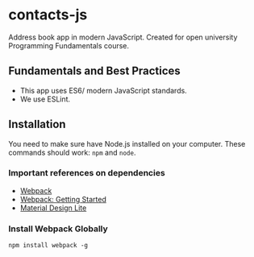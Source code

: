 # contacts-js
Address book app in modern JavaScript. Created for open university Programming Fundamentals course.

## Fundamentals and Best Practices

* This app uses ES6/ modern JavaScript standards.
* We use ESLint.

## Installation

You need to make sure have Node.js installed on your computer. These commands should work: `npm` and `node`.

### Important references on dependencies

* <a href="https://webpack.github.io/docs/tutorials/getting-started/" target="_blank">Webpack</a>
* <a href="https://webpack.js.org/guides/getting-started/" target="_blank">Webpack: Getting Started</a>
* <a href="https://github.com/google/material-design-lite" target="_blank">Material Design Lite</a>

### Install Webpack Globally

```
npm install webpack -g
```

